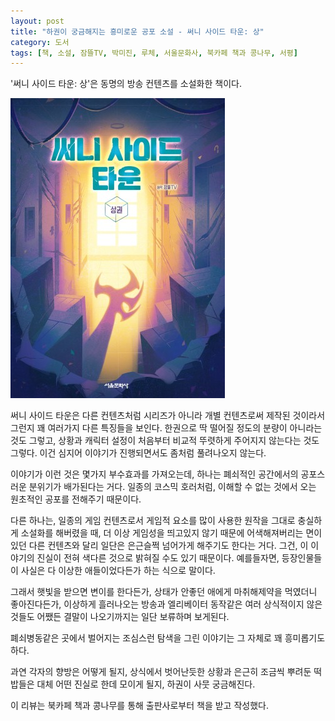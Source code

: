 ```yaml
---
layout: post
title: "하권이 궁금해지는 흥미로운 공포 소설 - 써니 사이드 타운: 상"
category: 도서
tags: [책, 소설, 잠뜰TV, 박미진, 루체, 서울문화사, 북카페 책과 콩나무, 서평]
---
```


'써니 사이드 타운: 상'은
동명의 방송 컨텐츠를 소설화한 책이다.

![표지](/images/book/sleepground-sunny-side-town-1-book-h480.jpg)

써니 사이드 타운은 다른 컨텐츠처럼 시리즈가 아니라 개별 컨텐츠로써 제작된 것이라서 그런지
꽤 여러가지 다른 특징들을 보인다.
한권으로 딱 떨어질 정도의 분량이 아니라는 것도 그렇고,
상황과 캐릭터 설정이 처음부터 비교적 뚜렷하게 주어지지 않는다는 것도 그렇다.
이건 심지어 이야기가 진행되면서도 좀처럼 풀려나오지 않는다.

이야기가 이런 것은 몇가지 부수효과를 가져오는데,
하나는 폐쇠적인 공간에서의 공포스러운 분위기가 배가된다는 거다.
일종의 코스믹 호러처럼, 이해할 수 없는 것에서 오는 원초적인 공포를 전해주기 때문이다.

다른 하나는,
일종의 게임 컨텐츠로서 게임적 요소를 많이 사용한 원작을 그대로 충실하게 소설화를 해버렸을 때,
더 이상 게임성을 띄고있지 않기 때문에 어색해져버리는 면이 있던 다른 컨텐츠와 달리
일단은 은근슬쩍 넘어가게 해주기도 한다는 거다.
그건, 이 이야기의 진실이 전혀 색다른 것으로 밝혀질 수도 있기 때문이다.
예를들자면, 등장인물들이 사실은 다 이상한 애들이었다든가 하는 식으로 말이다.

<!--
그러니까, 써니 사이드 타운은 단순한 복합주거지역이 아니라 일종의 정신병원인거고,
거기에서 정신나간 인물들이 벌인 다소 잔인한 사건이
그들 자신에게는 이딴 식으로 비쳤다고도 해석할수 있다는 말이다.
-->

그래서 햇빛을 받으면 변이를 한다든가,
상태가 안좋던 애에게 마취해제약을 먹였더니 좋아진다든가,
이상하게 흘러나오는 방송과 엘리베이터 동작같은
여러 상식적이지 않은 것들도
어쨌든 결말이 나오기까지는 일단 보류하며 보게된다.

폐쇠병동같은 곳에서 벌어지는 조심스런 탐색을 그린 이야기는
그 자체로 꽤 흥미롭기도 하다.

과연 각자의 향방은 어떻게 될지,
상식에서 벗어난듯한 상황과
은근히 조금씩 뿌려둔 떡밥들은
대체 어떤 진실로 한데 모이게 될지,
하권이 사뭇 궁금해진다.



<div class="im im-info">
이 리뷰는 북카페 책과 콩나무를 통해 출판사로부터 책을 받고 작성했다.
</div>
